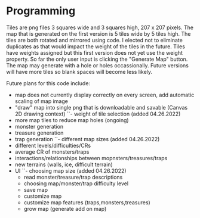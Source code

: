 # Programming

Tiles are png files 3 squares wide and 3 squares high, 207 x 207 pixels. 
The map that is generated on the first version is 5 tiles wide by 5 tiles high. 
The tiles are both rotated and mirrored using code. 
I elected not to eliminate duplicates as that would impact the weight of the tiles in the future. 
Tiles have weights assigned but this first version does not yet use the weight property.
So far the only user input is clicking the "Generate Map" button.
The map may generate with a hole or holes occassionally. Future versions will have more tiles so blank spaces will become less likely.

Future plans for this code include:
- map does not currently display correctly on every screen, add automatic scaling of map image
- "draw" map into single png that is downloadable and savable (Canvas 2D drawing context)
``- weight of tile selection (added 04.26.2022)
- more map tiles to reduce map holes (ongoing)
- monster generation
- treasure generation
- trap generation
``- different map sizes (added 04.26.2022)
- different levels/difficulties/CRs
- average CR of monsters/traps
- interactions/relationships between mopnsters/treasures/traps
- new terrains (walls, ice, difficult terrain)
- UI
  ``- choosing map size (added 04.26.2022)
  - read monster/treasure/trap descriptions
  - choosing map/monster/trap difficulty level
  - save map
  - customize map
  - customize map features (traps,monsters,treasures)
  - grow map (generate add on map)
